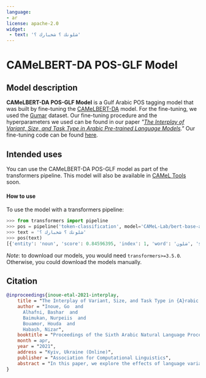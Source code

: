 ```yaml
---
language: 
- ar
license: apache-2.0
widget:
 - text: 'شلونك ؟ شخبارك ؟'
---
```

# CAMeLBERT-DA POS-GLF Model
## Model description
**CAMeLBERT-DA POS-GLF Model** is a Gulf Arabic POS tagging model that was built by fine-tuning the [CAMeLBERT-DA](https://huggingface.co/CAMeL-Lab/bert-base-arabic-camelbert-da/) model.
For the fine-tuning, we used the [Gumar](https://camel.abudhabi.nyu.edu/annotated-gumar-corpus/) dataset.
Our fine-tuning procedure and the hyperparameters we used can be found in our paper *"[The Interplay of Variant, Size, and Task Type in Arabic Pre-trained Language Models](https://arxiv.org/abs/2103.06678)."*
Our fine-tuning code can be found [here](https://github.com/CAMeL-Lab/CAMeLBERT).

## Intended uses
You can use the CAMeLBERT-DA POS-GLF model as part of the transformers pipeline.
This model will also be available in [CAMeL Tools](https://github.com/CAMeL-Lab/camel_tools) soon.

#### How to use
To use the model with a transformers pipeline:
```python
>>> from transformers import pipeline
>>> pos = pipeline('token-classification', model='CAMeL-Lab/bert-base-arabic-camelbert-da-pos-glf')
>>> text = 'شلونك ؟ شخبارك ؟'
>>> pos(text)
[{'entity': 'noun', 'score': 0.84596395, 'index': 1, 'word': 'شلون', 'start': 0, 'end': 4}, {'entity': 'prep', 'score': 0.7230489, 'index': 2, 'word': '##ك', 'start': 4, 'end': 5}, {'entity': 'punc', 'score': 0.99996364, 'index': 3, 'word': '؟', 'start': 6, 'end': 7}, {'entity': 'noun', 'score': 0.9990874, 'index': 4, 'word': 'ش', 'start': 8, 'end': 9}, {'entity': 'noun', 'score': 0.99985224, 'index': 5, 'word': '##خبار', 'start': 9, 'end': 13}, {'entity': 'noun', 'score': 0.9988868, 'index': 6, 'word': '##ك', 'start': 13, 'end': 14}, {'entity': 'punc', 'score': 0.9999683, 'index': 7, 'word': '؟', 'start': 15, 'end': 16}]
```
*Note*: to download our models, you would need `transformers>=3.5.0`.
Otherwise, you could download the models manually.

## Citation
```bibtex
@inproceedings{inoue-etal-2021-interplay,
    title = "The Interplay of Variant, Size, and Task Type in {A}rabic Pre-trained Language Models",
    author = "Inoue, Go  and
      Alhafni, Bashar  and
      Baimukan, Nurpeiis  and
      Bouamor, Houda  and
      Habash, Nizar",
    booktitle = "Proceedings of the Sixth Arabic Natural Language Processing Workshop",
    month = apr,
    year = "2021",
    address = "Kyiv, Ukraine (Online)",
    publisher = "Association for Computational Linguistics",
    abstract = "In this paper, we explore the effects of language variants, data sizes, and fine-tuning task types in Arabic pre-trained language models. To do so, we build three pre-trained language models across three variants of Arabic: Modern Standard Arabic (MSA), dialectal Arabic, and classical Arabic, in addition to a fourth language model which is pre-trained on a mix of the three. We also examine the importance of pre-training data size by building additional models that are pre-trained on a scaled-down set of the MSA variant. We compare our different models to each other, as well as to eight publicly available models by fine-tuning them on five NLP tasks spanning 12 datasets. Our results suggest that the variant proximity of pre-training data to fine-tuning data is more important than the pre-training data size. We exploit this insight in defining an optimized system selection model for the studied tasks.",
}
```